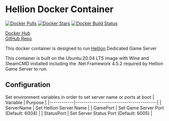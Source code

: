 # Hellion Docker Container

[![Docker Pulls](https://img.shields.io/docker/pulls/fireant456/hellion-wine-dotnet452.svg)](https://hub.docker.com/r/fireant456/hellion-wine-dotnet452/)
[![Docker Stars](https://img.shields.io/docker/stars/fireant456/hellion-wine-dotnet452.svg)](https://hub.docker.com/r/fireant456/hellion-wine-dotnet452/)
[![Docker Build Status](https://img.shields.io/github/workflow/status/fireant456/hellion-wine-dotnet452/Publish%20Docker%20image)](https://github.com/Fireant456/hellion-wine-dotnet452/actions/workflows/DockerHub.yml)


[Docker Hub](https://hub.docker.com/r/fireant456/hellion-wine-dotnet452)  
[GitHub Repo](https://github.com/Fireant456/hellion-docker)

This docker container is designed to run [Hellion](https://store.steampowered.com/app/588210/HELLION/) Dedicated Game Server

This container is built on the Ubuntu:20.04 LTS image with Wine and SteamCMD installed including the .Net Framework 4.5.2 required by Hellion Game Server to run.

## Configuration

Set environment variables in order to set server name or ports at boot
| Variable   | Purpose                                |
|------------|----------------------------------------|
| ServerName | Set Hellion Server Name                |
| GamePort   | Set Game Server Port (Default: 6004)   |
| StatusPort | Set Server Status Port (Default: 6005) |